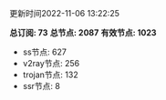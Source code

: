 更新时间2022-11-06 13:22:25

**总订阅: 73**
**总节点: 2087**
**有效节点: 1023**
- ss节点: 627
- v2ray节点: 256
- trojan节点: 132
- ssr节点: 8
